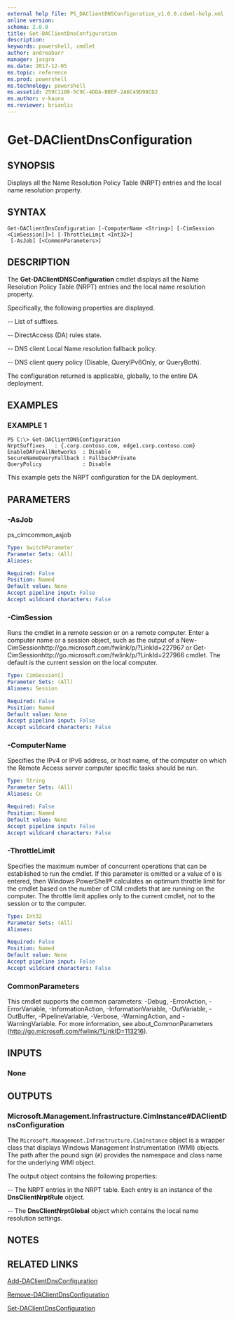 ```yaml
---
external help file: PS_DAClientDNSConfiguration_v1.0.0.cdxml-help.xml
online version: 
schema: 2.0.0
title: Get-DAClientDnsConfiguration
description: 
keywords: powershell, cmdlet
author: andreabarr
manager: jasgro
ms.date: 2017-12-05
ms.topic: reference
ms.prod: powershell
ms.technology: powershell
ms.assetid: 259C1108-5C9C-4DDA-BBEF-2A6C49D98CD2
ms.author: v-kaunu
ms.reviewer: brianlic
---
```


# Get-DAClientDnsConfiguration

## SYNOPSIS
Displays all the Name Resolution Policy Table (NRPT) entries and the local name resolution property.

## SYNTAX

```
Get-DAClientDnsConfiguration [-ComputerName <String>] [-CimSession <CimSession[]>] [-ThrottleLimit <Int32>]
 [-AsJob] [<CommonParameters>]
```

## DESCRIPTION
The **Get-DAClientDNSConfiguration** cmdlet displays all the Name Resolution Policy Table (NRPT) entries and the local name resolution property.

Specifically, the following properties are displayed. 

 -- List of suffixes. 

 -- DirectAccess (DA) rules state. 

 -- DNS client Local Name resolution fallback policy. 

 -- DNS client query policy (Disable, QueryIPv6Only, or QueryBoth).

The configuration returned is applicable, globally, to the entire DA deployment.

## EXAMPLES

### EXAMPLE 1
```
PS C:\> Get-DAClientDNSConfiguration
NrptSuffixes   : {.corp.contoso.com, edge1.corp.contoso.com} 
EnableDAForAllNetworks  : Disable 
SecureNameQueryFallback : FallbackPrivate 
QueryPolicy             : Disable
```

This example gets the NRPT configuration for the DA deployment.

## PARAMETERS

### -AsJob
ps_cimcommon_asjob

```yaml
Type: SwitchParameter
Parameter Sets: (All)
Aliases: 

Required: False
Position: Named
Default value: None
Accept pipeline input: False
Accept wildcard characters: False
```

### -CimSession
Runs the cmdlet in a remote session or on a remote computer.
Enter a computer name or a session object, such as the output of a New-CimSessionhttp://go.microsoft.com/fwlink/p/?LinkId=227967 or Get-CimSessionhttp://go.microsoft.com/fwlink/p/?LinkId=227966 cmdlet.
The default is the current session on the local computer.

```yaml
Type: CimSession[]
Parameter Sets: (All)
Aliases: Session

Required: False
Position: Named
Default value: None
Accept pipeline input: False
Accept wildcard characters: False
```

### -ComputerName
Specifies the IPv4 or IPv6 address, or host name, of the computer on which the Remote Access server computer specific tasks should be run.

```yaml
Type: String
Parameter Sets: (All)
Aliases: Cn

Required: False
Position: Named
Default value: None
Accept pipeline input: False
Accept wildcard characters: False
```

### -ThrottleLimit
Specifies the maximum number of concurrent operations that can be established to run the cmdlet.
If this parameter is omitted or a value of `0` is entered, then Windows PowerShell® calculates an optimum throttle limit for the cmdlet based on the number of CIM cmdlets that are running on the computer.
The throttle limit applies only to the current cmdlet, not to the session or to the computer.

```yaml
Type: Int32
Parameter Sets: (All)
Aliases: 

Required: False
Position: Named
Default value: None
Accept pipeline input: False
Accept wildcard characters: False
```

### CommonParameters
This cmdlet supports the common parameters: -Debug, -ErrorAction, -ErrorVariable, -InformationAction, -InformationVariable, -OutVariable, -OutBuffer, -PipelineVariable, -Verbose, -WarningAction, and -WarningVariable. For more information, see about_CommonParameters (http://go.microsoft.com/fwlink/?LinkID=113216).

## INPUTS

### None

## OUTPUTS

### Microsoft.Management.Infrastructure.CimInstance#DAClientDnsConfiguration
The `Microsoft.Management.Infrastructure.CimInstance` object is a wrapper class that displays Windows Management Instrumentation (WMI) objects.
The path after the pound sign (`#`) provides the namespace and class name for the underlying WMI object.

The output object contains the following properties: 

 -- The NRPT entries in the NRPT table.
Each entry is an instance of the **DnsClientNrptRule** object. 

 -- The **DnsClientNrptGlobal** object which contains the local name resolution settings.

## NOTES

## RELATED LINKS

[Add-DAClientDnsConfiguration](./Add-DAClientDnsConfiguration.md)

[Remove-DAClientDnsConfiguration](./Remove-DAClientDnsConfiguration.md)

[Set-DAClientDnsConfiguration](./Set-DAClientDnsConfiguration.md)

